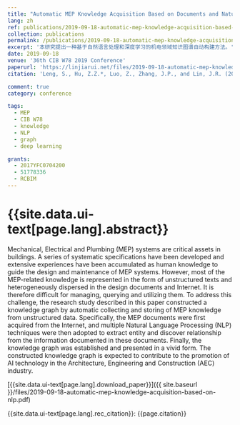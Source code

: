 ```yaml
---
title: "Automatic MEP Knowledge Acquisition Based on Documents and Natural Language Processing"
lang: zh
ref: publications/2019-09-18-automatic-mep-knowledge-acquisition-based-on-nlp
collection: publications
permalink: /publications/2019-09-18-automatic-mep-knowledge-acquisition-based-on-nlp
excerpt: '本研究提出一种基于自然语言处理和深度学习的机电领域知识图谱自动构建方法。'
date: 2019-09-18
venue: '36th CIB W78 2019 Conference'
paperurl: 'https://linjiarui.net/files/2019-09-18-automatic-mep-knowledge-acquisition-based-on-nlp.pdf'
citation: 'Leng, S., Hu, Z.Z.*, Luo, Z., Zhang, J.P., and Lin, J.R. (2019). &quot;Automatic MEP Knowledge Acquisition Based on Documents and Natural Language Processing&quot; <i>in Proceedings of the 36th CIB W78 2019 Conference</i>. 800-809. Newcastle, United Kingdom.'

comment: true
category: conference

tags: 
  - MEP
  - CIB W78
  - knowledge
  - NLP
  - graph
  - deep learning

grants:
  - 2017YFC0704200
  - 51778336
  - RCBIM
---
```



{{site.data.ui-text[page.lang].abstract}}
====

Mechanical, Electrical and Plumbing (MEP) systems are critical assets in buildings. A series of systematic specifications have been developed and extensive experiences have been accumulated as human knowledge to guide the design and maintenance of MEP systems. However, most of the MEP-related knowledge is represented in the form of unstructured texts and heterogeneously dispersed in the design documents and Internet. It is therefore difficult for managing, querying and utilizing them. To address this challenge, the research study described in this paper constructed a knowledge graph by automatic collecting and storing of MEP knowledge from unstructured data. Specifically, the MEP documents were first acquired from the Internet, and multiple Natural Language Processing (NLP) techniques were then adopted to extract entity and discover relationship from the information documented in these documents. Finally, the knowledge graph was established and presented in a vivid form. The constructed knowledge graph is expected to contribute to the promotion of AI technology in the Architecture, Engineering and Construction (AEC) industry.


[{{site.data.ui-text[page.lang].download_paper}}]({{ site.baseurl }}/files/2019-09-18-automatic-mep-knowledge-acquisition-based-on-nlp.pdf)

{{site.data.ui-text[page.lang].rec_citation}}: {{page.citation}}